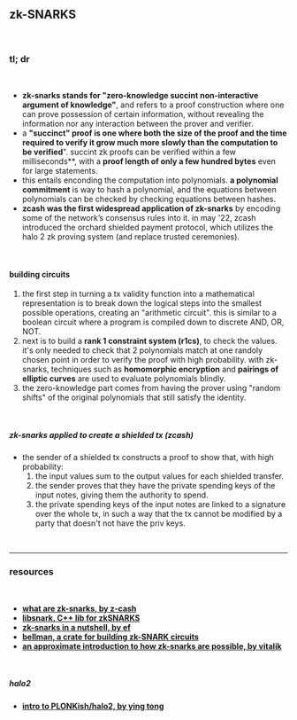 ## zk-SNARKS

<br>

### tl; dr

<br>

* **zk-snarks stands for "zero-knowledge succint non-interactive argument of knowledge"**, and refers to a proof construction where one can prove possession of certain information, without revealing the information nor any interaction between the prover and verifier.
* a **"succinct" proof is one where both the size of the proof and the time required to verify it grow much more slowly than the computation to be verified**". succint zk proofs can be verified within a few milliseconds**, with a **proof length of only a few hundred bytes** even for large statements.
* this entails enconding the computation into polynomials. **a polynomial commitment** is way to hash a polynomial, and the equations between polynomials can be checked by checking equations between hashes.
* **zcash was the first widespread application of zk-snarks** by encoding some of the network’s consensus rules into it. in may '22, zcash introduced the orchard shielded payment protocol, which utilizes the halo 2 zk proving system (and replace trusted ceremonies).


<br>

#### building circuits

1. the first step in turning a tx validity function into a mathematical representation is to break down the logical steps into the smallest possible operations, creating an "arithmetic circuit". this is similar to a boolean circuit where a program is compiled down to discrete AND, OR, NOT.
2. next is to build a **rank 1 constraint system (r1cs)**, to check the values. it's only needed to check that 2 polynomials match at one randoly chosen point in order to verify the proof with high probability. with zk-snarks, techniques such as **homomorphic encryption** and **pairings of elliptic curves** are used to evaluate polynomials blindly.
3. the zero-knowledge part comes from having the prover using "random shifts" of the original polynomials that still satisfy the identity.

<br>

##### zk-snarks applied to create a shielded tx (zcash)

* the sender of a shielded tx constructs a proof to show that, with high probability:
   1. the input values sum to the output values for each shielded transfer.
   2. the sender proves that they have the private spending keys of the input notes, giving them the authority to spend.
   3. the private spending keys of the input notes are linked to a signature over the whole tx, in such a way that the tx cannot be modified by a party that doesn't not have the priv keys.

<br>

---

### resources

<br>


* **[what are zk-snarks, by z-cash](https://z.cash/technology/zksnarks/)**
* **[libsnark, C++ lib for zkSNARKS](https://github.com/scipr-lab/libsnark)**
* **[zk-snarks in a nutshell, by ef](https://blog.ethereum.org/2016/12/05/zksnarks-in-a-nutshell)**
* **[bellman, a crate for building zk-SNARK circuits](https://github.com/zkcrypto/bellman)**
* **[an approximate introduction to how zk-snarks are possible, by vitalik](https://vitalik.ca/general/2021/01/26/snarks.html)**


<br>

##### halo2

* **[intro to PLONKish/halo2, by ying tong](https://docs.google.com/presentation/d/1UpMo2Ze5iwzpwICPoKkeT04-xGFRp7ZzVPhgnidr-vs/edit#slide=id.g133c45f1bcd_3_36)**
